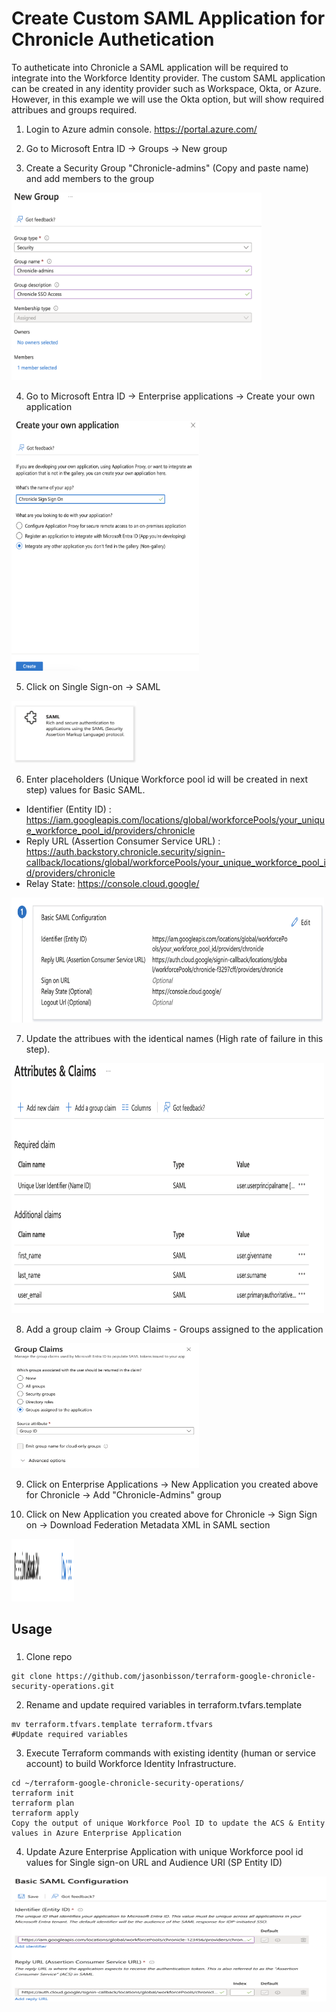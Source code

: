 # Create Custom SAML Application for Chronicle Authetication

To autheticate into Chronicle a SAML application will be required to integrate into the Workforce Identity provider. The custom SAML application can be created in any identity provider such as Workspace, Okta, or Azure. However, in this example we will use the Okta option, but will show required attribues and groups required.

1. Login to Azure admin console. https://portal.azure.com/

2. Go to Microsoft Entra ID -> Groups -> New group

3. Create a Security Group "Chronicle-admins" (Copy and paste name) and add members to the group
<img src="diagram/creategroup.png" width="400" height="300">

4. Go to Microsoft Entra ID -> Enterprise applications -> Create your own application 
<img src="diagram/customapp.png" width="300" height="400">

5. Click on Single Sign-on -> SAML
<img src="diagram/saml.png" width="200" height="100">

6. Enter placeholders (Unique Workforce pool id will be created in next step) values for Basic SAML.
- Identifier (Entity ID) : https://iam.googleapis.com/locations/global/workforcePools/your_unique_workforce_pool_id/providers/chronicle
- Reply URL (Assertion Consumer Service URL) : https://auth.backstory.chronicle.security/signin-callback/locations/global/workforcePools/your_unique_workforce_pool_id/providers/chronicle
- Relay State: https://console.cloud.google/
<img src="diagram/basicsaml.png" width="500" height="200">

7. Update the attribues with the identical names (High rate of failure in this step).
<img src="diagram/attributes.png" width="500" height="400">

8. Add a group claim -> Group Claims - Groups assigned to the application
<img src="diagram/groupclaim.png" width="300" height="200">

9. Click on Enterprise Applications -> New Application you created above for Chronicle -> Add "Chronicle-Admins" group

10. Click on New Application you created above for Chronicle -> Sign Sign on -> Download Federation Metadata XML in SAML section
<img src="diagram/downloadsamlxml.png" width="100" height="100">

## Usage

###
1. Clone repo
```
git clone https://github.com/jasonbisson/terraform-google-chronicle-security-operations.git
```

2. Rename and update required variables in terraform.tvfars.template
```
mv terraform.tfvars.template terraform.tfvars
#Update required variables
```

3. Execute Terraform commands with existing identity (human or service account) to build Workforce Identity Infrastructure.
```
cd ~/terraform-google-chronicle-security-operations/
terraform init
terraform plan
terraform apply
Copy the output of unique Workforce Pool ID to update the ACS & Entity values in Azure Enterprise Application
```
4. Update Azure Enterprise Application with unique Workforce pool id values for Single sign-on URL and Audience URI (SP Entity ID)
<img src="diagram/updatebasicsaml.png" width="900" height="200">




